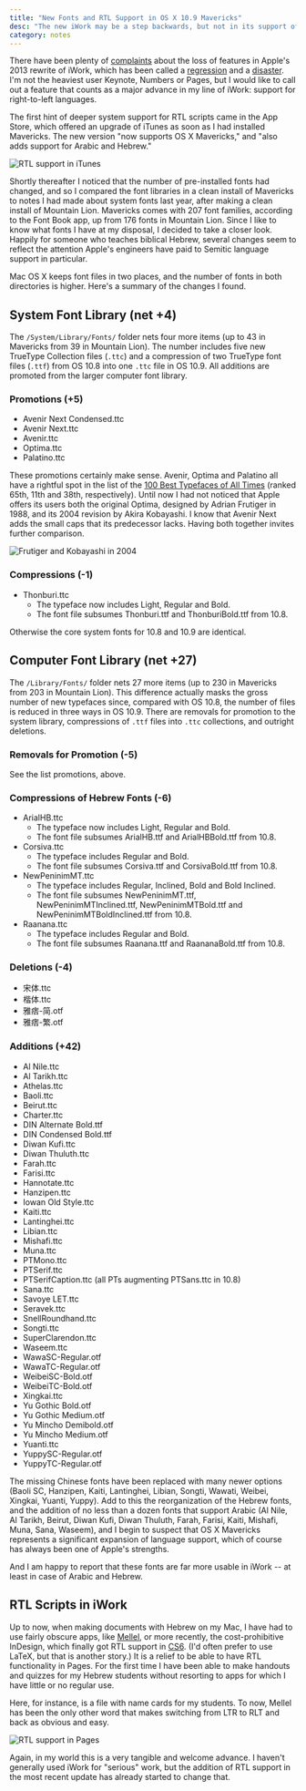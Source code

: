 ```yaml
---
title: "New Fonts and RTL Support in OS X 10.9 Mavericks"
desc: "The new iWork may be a step backwards, but not in its support of right-to-left languages like Arabic and Hebrew."
category: notes
---
```


There have been plenty of [complaints][unhappy] about the loss of
features in Apple's 2013 rewrite of iWork, which has been called a
[regression][] and a [disaster][]. I'm not the heaviest user Keynote,
Numbers or Pages, but I would like to call out a feature that counts as
a major advance in my line of iWork: support for right-to-left languages.

[unhappy]: http://www.macrumors.com/2013/10/25/some-power-users-are-unhappy-with-lost-features-in-the-new-iwork/
[regression]: http://www.libertypages.com/clarktech/?p=6597
[disaster]: http://www.betalogue.com/2013/10/24/pages-5-disaster/

The first hint of deeper system support for RTL scripts came in the App
Store, which offered an upgrade of iTunes as soon as I had installed
Mavericks. The new version "now supports OS X Mavericks," and "also adds
support for Arabic and Hebrew."

![RTL support in iTunes](/img/rtl-itunes.png)

Shortly thereafter I noticed that the number of pre-installed fonts had
changed, and so I compared the font libraries in a clean install of
Mavericks to notes I had made about system fonts last year, after making
a clean install of Mountain Lion. Mavericks comes with 207 font
families, according to the Font Book app, up from 176 fonts in Mountain
Lion. Since I like to know what fonts I have at my disposal, I decided
to take a closer look. Happily for someone who teaches biblical Hebrew,
several changes seem to reflect the attention Apple's engineers have
paid to Semitic language support in particular.

Mac OS X keeps font files in two places, and the number of fonts in both
directories is higher. Here's a summary of the changes I found.

System Font Library (net +4)
----------------------------

The `/System/Library/Fonts/` folder nets four more items (up to 43 in
Mavericks from 39 in Mountain Lion). The number includes five new
TrueType Collection files (`.ttc`) and a compression of two TrueType
font files (`.ttf`) from OS 10.8 into one `.ttc` file in OS 10.9. All
additions are promoted from the larger computer font library.

### Promotions (+5)

- Avenir Next Condensed.ttc
- Avenir Next.ttc
- Avenir.ttc
- Optima.ttc
- Palatino.ttc

These promotions certainly make sense. Avenir, Optima and Palatino all
have a rightful spot in the list of the [100 Best Typefaces of All
Times][100best] (ranked 65th, 11th and 38th, respectively). Until now I
had not noticed that Apple offers its users both the original Optima,
designed by Adrian Frutiger in 1988, and its 2004 revision by Akira
Kobayashi. I know that Avenir Next adds the small caps that its
predecessor lacks. Having both together invites further comparison.

[100best]: http://www.100besttypefaces.com/

![Frutiger and Kobayashi in 2004](/img/Frutiger2004.jpg)

### Compressions (-1)

- Thonburi.ttc
    * The typeface now includes Light, Regular and Bold.
    * The font file subsumes Thonburi.ttf and ThonburiBold.ttf from 10.8.

Otherwise the core system fonts for 10.8 and 10.9 are identical.

Computer Font Library (net +27)
-------------------------------

The `/Library/Fonts/` folder nets 27 more items (up to 230 in Mavericks
from 203 in Mountain Lion). This difference actually masks the gross
number of new typefaces since, compared with OS 10.8, the number of
files is reduced in three ways in OS 10.9. There are removals for
promotion to the system library, compressions of `.ttf` files into
`.ttc` collections, and outright deletions.

### Removals for Promotion (-5)

See the list promotions, above.

### Compressions of Hebrew Fonts (-6)

- ArialHB.ttc
    * The typeface now includes Light, Regular and Bold.
    * The font file subsumes ArialHB.ttf and ArialHBBold.ttf from 10.8.
- Corsiva.ttc
    * The typeface includes Regular and Bold.
    * The font file subsumes Corsiva.ttf and CorsivaBold.ttf from 10.8.
- NewPeninimMT.ttc
    * The typeface includes Regular, Inclined, Bold and Bold Inclined.
    * The font file subsumes NewPeninimMT.ttf, NewPeninimMTInclined.ttf, NewPeninimMTBold.ttf and NewPeninimMTBoldInclined.ttf from 10.8.
- Raanana.ttc
    * The typeface includes Regular and Bold.
    * The font file subsumes Raanana.ttf and RaananaBold.ttf from 10.8.

### Deletions (-4)

- 宋体.ttc
- 楷体.ttc
- 雅痞-简.otf
- 雅痞-繁.otf

### Additions (+42)

- Al Nile.ttc
- Al Tarikh.ttc
- Athelas.ttc
- Baoli.ttc
- Beirut.ttc
- Charter.ttc
- DIN Alternate Bold.ttf
- DIN Condensed Bold.ttf
- Diwan Kufi.ttc
- Diwan Thuluth.ttc
- Farah.ttc
- Farisi.ttc
- Hannotate.ttc
- Hanzipen.ttc
- Iowan Old Style.ttc
- Kaiti.ttc
- Lantinghei.ttc
- Libian.ttc
- Mishafi.ttc
- Muna.ttc
- PTMono.ttc
- PTSerif.ttc
- PTSerifCaption.ttc (all PTs augmenting PTSans.ttc in 10.8)
- Sana.ttc
- Savoye LET.ttc
- Seravek.ttc
- SnellRoundhand.ttc
- Songti.ttc
- SuperClarendon.ttc
- Waseem.ttc
- WawaSC-Regular.otf
- WawaTC-Regular.otf
- WeibeiSC-Bold.otf
- WeibeiTC-Bold.otf
- Xingkai.ttc
- Yu Gothic Bold.otf
- Yu Gothic Medium.otf
- Yu Mincho Demibold.otf
- Yu Mincho Medium.otf
- Yuanti.ttc
- YuppySC-Regular.otf
- YuppyTC-Regular.otf

The missing Chinese fonts have been replaced with many newer options
(Baoli SC, Hanzipen, Kaiti, Lantinghei, Libian, Songti, Wawati, Weibei,
Xingkai, Yuanti, Yuppy). Add to this the reorganization of the Hebrew
fonts, and the addition of no less than a dozen fonts that support
Arabic (Al Nile, Al Tarikh, Beirut, Diwan Kufi, Diwan Thuluth, Farah,
Farisi, Kaiti, Mishafi, Muna, Sana, Waseem), and I begin to suspect that
OS X Mavericks represents a significant expansion of language support,
which of course has always been one of Apple's strengths.

And I am happy to report that these fonts are far more usable in iWork
-- at least in case of Arabic and Hebrew.

RTL Scripts in iWork
--------------------

Up to now, when making documents with Hebrew on my Mac, I have had to
use fairly obscure apps, like [Mellel][], or more recently, the
cost-prohibitive InDesign, which finally got RTL support in [CS6][].
(I'd often prefer to use LaTeX, but that is another story.) It is a
relief to be able to have RTL functionality in Pages. For the first time
I have been able to make handouts and quizzes for my Hebrew students
without resorting to apps for which I have little or no regular use.

[Mellel]: http://www.mellel.com
[CS6]: http://helpx.adobe.com/indesign/using/arabic-hebrew.html

Here, for instance, is a file with name cards for my students.
To now, Mellel has been the only other word that makes switching from
LTR to RLT and back as obvious and easy.

![RTL support in Pages](/img/rtl-names.png)

Again, in my world this is a very tangible and welcome advance. I
haven't generally used iWork for "serious" work, but the addition of RTL
support in the most recent update has already started to change that.